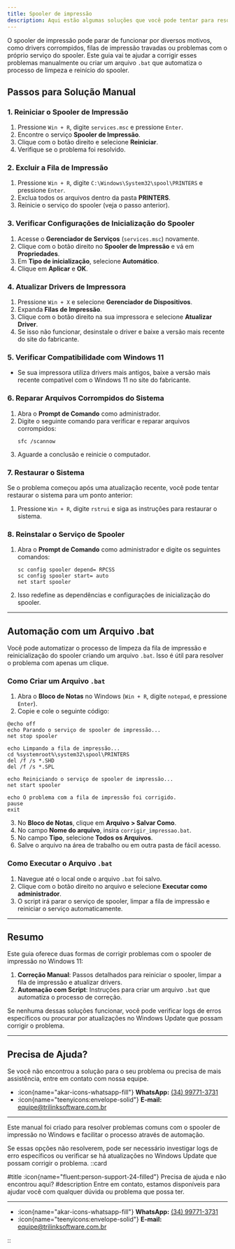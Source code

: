 ```yaml
---
title: Spooler de impressão
description: Aqui estão algumas soluções que você pode tentar para resolver o problema com Spooler de impressão
---
```


O spooler de impressão pode parar de funcionar por diversos motivos, como drivers corrompidos, filas de impressão travadas ou problemas com o próprio serviço do spooler. Este guia vai te ajudar a corrigir esses problemas manualmente ou criar um arquivo `.bat` que automatiza o processo de limpeza e reinício do spooler.

## Passos para Solução Manual

### 1. **Reiniciar o Spooler de Impressão**

1. Pressione `Win + R`, digite `services.msc` e pressione `Enter`.
2. Encontre o serviço **Spooler de Impressão**.
3. Clique com o botão direito e selecione **Reiniciar**.
4. Verifique se o problema foi resolvido.

### 2. **Excluir a Fila de Impressão**

1. Pressione `Win + R`, digite `C:\Windows\System32\spool\PRINTERS` e pressione `Enter`.
2. Exclua todos os arquivos dentro da pasta **PRINTERS**.
3. Reinicie o serviço do spooler (veja o passo anterior).

### 3. **Verificar Configurações de Inicialização do Spooler**

1. Acesse o **Gerenciador de Serviços** (`services.msc`) novamente.
2. Clique com o botão direito no **Spooler de Impressão** e vá em **Propriedades**.
3. Em **Tipo de inicialização**, selecione **Automático**.
4. Clique em **Aplicar** e **OK**.

### 4. **Atualizar Drivers de Impressora**

1. Pressione `Win + X` e selecione **Gerenciador de Dispositivos**.
2. Expanda **Filas de Impressão**.
3. Clique com o botão direito na sua impressora e selecione **Atualizar Driver**.
4. Se isso não funcionar, desinstale o driver e baixe a versão mais recente do site do fabricante.

### 5. **Verificar Compatibilidade com Windows 11**

- Se sua impressora utiliza drivers mais antigos, baixe a versão mais recente compatível com o Windows 11 no site do fabricante.

### 6. **Reparar Arquivos Corrompidos do Sistema**

1. Abra o **Prompt de Comando** como administrador.
2. Digite o seguinte comando para verificar e reparar arquivos corrompidos:
   ```
   sfc /scannow
   ```
3. Aguarde a conclusão e reinicie o computador.

### 7. **Restaurar o Sistema**

Se o problema começou após uma atualização recente, você pode tentar restaurar o sistema para um ponto anterior:

1. Pressione `Win + R`, digite `rstrui` e siga as instruções para restaurar o sistema.

### 8. **Reinstalar o Serviço de Spooler**

1. Abra o **Prompt de Comando** como administrador e digite os seguintes comandos:
   ```
   sc config spooler depend= RPCSS
   sc config spooler start= auto
   net start spooler
   ```
2. Isso redefine as dependências e configurações de inicialização do spooler.

---

## Automação com um Arquivo .bat

Você pode automatizar o processo de limpeza da fila de impressão e reinicialização do spooler criando um arquivo `.bat`. Isso é útil para resolver o problema com apenas um clique.

### Como Criar um Arquivo `.bat`

1. Abra o **Bloco de Notas** no Windows (`Win + R`, digite `notepad`, e pressione `Enter`).
2. Copie e cole o seguinte código:

```batch
@echo off
echo Parando o serviço de spooler de impressão...
net stop spooler

echo Limpando a fila de impressão...
cd %systemroot%\system32\spool\PRINTERS
del /f /s *.SHD
del /f /s *.SPL

echo Reiniciando o serviço de spooler de impressão...
net start spooler

echo O problema com a fila de impressão foi corrigido.
pause
exit
```

3. No **Bloco de Notas**, clique em **Arquivo > Salvar Como**.
4. No campo **Nome do arquivo**, insira `corrigir_impressao.bat`.
5. No campo **Tipo**, selecione **Todos os Arquivos**.
6. Salve o arquivo na área de trabalho ou em outra pasta de fácil acesso.

### Como Executar o Arquivo `.bat`

1. Navegue até o local onde o arquivo `.bat` foi salvo.
2. Clique com o botão direito no arquivo e selecione **Executar como administrador**.
3. O script irá parar o serviço de spooler, limpar a fila de impressão e reiniciar o serviço automaticamente.

---

## Resumo

Este guia oferece duas formas de corrigir problemas com o spooler de impressão no Windows 11:

1. **Correção Manual**: Passos detalhados para reiniciar o spooler, limpar a fila de impressão e atualizar drivers.
2. **Automação com Script**: Instruções para criar um arquivo `.bat` que automatiza o processo de correção.

Se nenhuma dessas soluções funcionar, você pode verificar logs de erros específicos ou procurar por atualizações no Windows Update que possam corrigir o problema.

---

## Precisa de Ajuda?

Se você não encontrou a solução para o seu problema ou precisa de mais assistência, entre em contato com nossa equipe.

- :icon{name="akar-icons-whatsapp-fill"} **WhatsApp:** [(34) 99771-3731](https://wa.me/trilinksoftware)
- :icon{name="teenyicons:envelope-solid"} **E-mail:** [equipe@trilinksoftware.com.br](mailto:equipe@trilinksoftware.com.br)

---

Este manual foi criado para resolver problemas comuns com o spooler de impressão no Windows e facilitar o processo através de automação.

Se essas opções não resolverem, pode ser necessário investigar logs de erro específicos ou verificar se há atualizações no Windows Update que possam corrigir o problema.
::card

#title
:icon{name="fluent:person-support-24-filled"} Precisa de ajuda e não encontrou aqui?
#description
Entre em contato, estamos disponíveis para ajudar você com qualquer dúvida ou problema que possa ter.

---

- :icon{name="akar-icons-whatsapp-fill"} **WhatsApp:** [(34) 99771-3731](https://wa.me/trilinksoftware)
- :icon{name="teenyicons:envelope-solid"} **E-mail:** [equipe@trilinksoftware.com.br](mailto:equipe@trilinksoftware.com.br)

::
